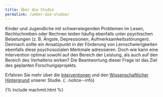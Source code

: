 ```yaml
---
title: Über die Studie
permalink: /ueber-die-studie/
---
```

Kinder und Jugendliche mit schwerwiegenden Problemen im Lesen, Rechtschreiben oder Rechnen leiden häufig ebenfalls unter psychischen Belastungen (z. B. Ängste, Depressionen, Aufmerksamkeitsstörungen).
Demnach sollte ein Ansatzpunkt in der Förderung von Lernschwierigkeiten ebenfalls diese psychosozialen Merkmale adressieren.
Doch wie kann eine Intervention optimal sowohl auf den Bereich der Leistung, als auch auf den Bereich des Verhaltens wirken?
Die Beantwortung dieser Frage ist das Ziel des geplanten Forschungsprojekts.

Erfahren Sie mehr über die [Interventionen](interventionen/) und den [Wissenschaftlicher Hintergrund](wissenschaftlicher-hintergrund/) unserer Studie.
{: .notice--info}

{% include machmit.html %}
